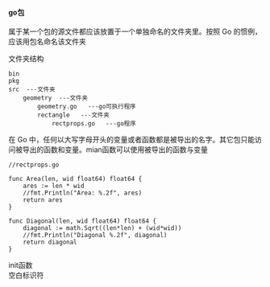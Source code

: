 #### go包
属于某一个包的源文件都应该放置于一个单独命名的文件夹里。按照 Go 的惯例，应该用包名命名该文件夹  

文件夹结构
```
bin
pkg
src  ---文件夹
    geometry  ---文件夹
        geometry.go   ---go可执行程序
        rectangle   ---文件夹
            rectprops.go   ---go程序
```

在 Go 中，任何以大写字母开头的变量或者函数都是被导出的名字。其它包只能访问被导出的函数和变量。mian函数可以使用被导出的函数与变量  

```
//rectprops.go

func Area(len, wid float64) float64 {
	ares := len * wid
	//fmt.Println("Area: %.2f", ares)
	return ares
}

func Diagonal(len, wid float64) float64 {
	diagonal := math.Sqrt((len*len) + (wid*wid))
	//fmt.Println("Diagonal %.2f", diagonal)
	return diagonal
}
```
init函数  
空白标识符
